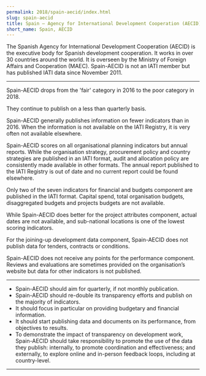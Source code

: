 ```yaml
---
permalink: 2018/spain-aecid/index.html
slug: spain-aecid
title: Spain – Agency for International Development Cooperation (AECID)
short_name: Spain, AECID
---
```


The Spanish Agency for International Development Cooperation (AECID) is the executive body for Spanish development cooperation. It works in over 30 countries around the world. It is overseen by the Ministry of Foreign Affairs and Cooperation (MAEC). Spain-AECID is not an IATI member but has published IATI data since November 2011.

---

Spain-AECID drops from the 'fair' category in 2016 to the poor category in 2018.

They continue to publish on a less than quarterly basis.

Spain-AECID generally publishes information on fewer indicators than in 2016. When the information is not available on the IATI Registry, it is very often not available elsewhere.

Spain-AECID scores on all organisational planning indicators but annual reports. While the organisation strategy, procurement policy and country strategies are published in an IATI format, audit and allocation policy are consistently made available in other formats. The annual report published to the IATI Registry is out of date and no current report could be found elsewhere.

Only two of the seven indicators for financial and budgets component are published in the IATI format. Capital spend, total organisation budgets, disaggregated budgets and projects budgets are not available.

While Spain-AECID does better for the project attributes component, actual dates are not available, and sub-national locations is one of the lowest scoring indicators.

For the joining-up development data component, Spain-AECID does not publish data for tenders, contracts or conditions.

Spain-AECID does not receive any points for the performance component. Reviews and evaluations are sometimes provided on the organisation’s website but data for other indicators is not published.

---

 * Spain-AECID should aim for quarterly, if not monthly publication.
 * Spain-AECID should re-double its transparency efforts and publish on the majority of indicators.
 * It should focus in particular on providing budgetary and financial information.
 * It should start publishing data and documents on its performance, from objectives to results.
 * To demonstrate the impact of transparency on development work, Spain-AECID should take responsibility to promote the use of the data they publish: internally, to promote coordination and effectiveness; and externally, to explore online and in-person feedback loops, including at country-level.

---

